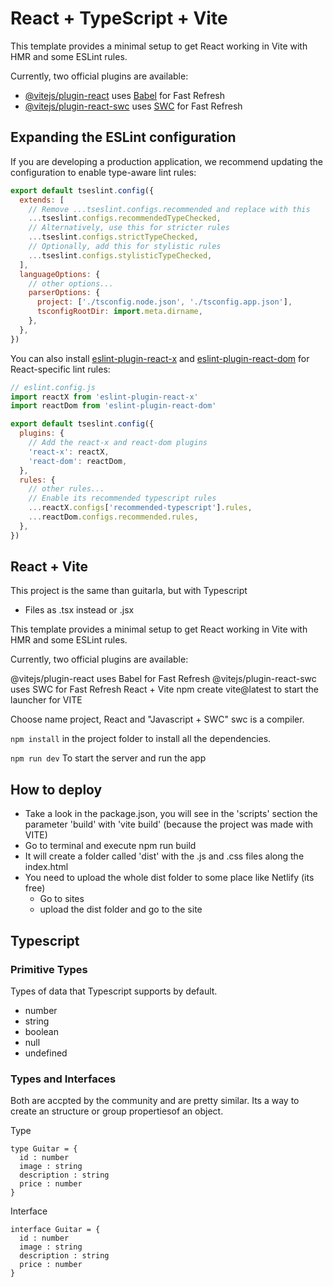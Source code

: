 # React + TypeScript + Vite

This template provides a minimal setup to get React working in Vite with HMR and some ESLint rules.

Currently, two official plugins are available:

- [@vitejs/plugin-react](https://github.com/vitejs/vite-plugin-react/blob/main/packages/plugin-react/README.md) uses [Babel](https://babeljs.io/) for Fast Refresh
- [@vitejs/plugin-react-swc](https://github.com/vitejs/vite-plugin-react-swc) uses [SWC](https://swc.rs/) for Fast Refresh

## Expanding the ESLint configuration

If you are developing a production application, we recommend updating the configuration to enable type-aware lint rules:

```js
export default tseslint.config({
  extends: [
    // Remove ...tseslint.configs.recommended and replace with this
    ...tseslint.configs.recommendedTypeChecked,
    // Alternatively, use this for stricter rules
    ...tseslint.configs.strictTypeChecked,
    // Optionally, add this for stylistic rules
    ...tseslint.configs.stylisticTypeChecked,
  ],
  languageOptions: {
    // other options...
    parserOptions: {
      project: ['./tsconfig.node.json', './tsconfig.app.json'],
      tsconfigRootDir: import.meta.dirname,
    },
  },
})
```

You can also install [eslint-plugin-react-x](https://github.com/Rel1cx/eslint-react/tree/main/packages/plugins/eslint-plugin-react-x) and [eslint-plugin-react-dom](https://github.com/Rel1cx/eslint-react/tree/main/packages/plugins/eslint-plugin-react-dom) for React-specific lint rules:

```js
// eslint.config.js
import reactX from 'eslint-plugin-react-x'
import reactDom from 'eslint-plugin-react-dom'

export default tseslint.config({
  plugins: {
    // Add the react-x and react-dom plugins
    'react-x': reactX,
    'react-dom': reactDom,
  },
  rules: {
    // other rules...
    // Enable its recommended typescript rules
    ...reactX.configs['recommended-typescript'].rules,
    ...reactDom.configs.recommended.rules,
  },
})
```
## React + Vite
This project is the same than guitarla, but with Typescript
  - Files as .tsx instead or .jsx

This template provides a minimal setup to get React working in Vite with HMR and some ESLint rules.

Currently, two official plugins are available:

@vitejs/plugin-react uses Babel for Fast Refresh
@vitejs/plugin-react-swc uses SWC for Fast Refresh
React + Vite
npm create vite@latest to start the launcher for VITE

Choose name project, React and "Javascript + SWC"
swc is a compiler.

`npm install` in the project folder to install all the dependencies.

`npm run dev` To start the server and run the app

## How to deploy
- Take a look in the package.json, you will see in the 'scripts' section the parameter 'build' with 'vite build' (because the project was made with VITE)
- Go to terminal and execute npm run build
- It will create a folder called 'dist' with the .js and .css files along the index.html
- You need to upload the whole dist folder to some place like Netlify (its free)
  - Go to sites
  - upload the dist folder and go to the site

## Typescript

### Primitive Types
Types of data that Typescript supports by default.

- number
- string 
- boolean
- null 
- undefined

### Types and Interfaces
Both are accpted by the community and are pretty similar.
Its a way to create an structure or group propertiesof an object.

Type

```
type Guitar = {
  id : number
  image : string 
  description : string
  price : number
}
```

Interface

```
interface Guitar = {
  id : number
  image : string 
  description : string
  price : number
}
```